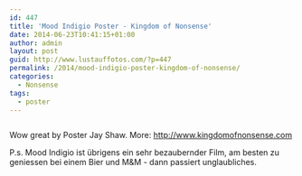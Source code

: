 ```yaml
---
id: 447
title: 'Mood Indigio Poster - Kingdom of Nonsense'
date: 2014-06-23T10:41:15+01:00
author: admin
layout: post
guid: http://www.lustauffotos.com/?p=447
permalink: /2014/mood-indigio-poster-kingdom-of-nonsense/
categories:
  - Nonsense
tags:
  - poster
---
```

<img class="aligncenter" src="http://static.squarespace.com/static/51f37063e4b0db872bc47f40/t/537e6555e4b0e9cca8170ef5/1400792405311/MOOD_INDIGO_ONE_SHEET_FINAL_670.jpg?format=300w" alt="" />

Wow great by Poster Jay Shaw. More: <http://www.kingdomofnonsense.com>

P.s. Mood Indigio ist übrigens ein sehr bezaubernder Film, am besten zu geniessen bei einem Bier und M&M - dann passiert unglaubliches.